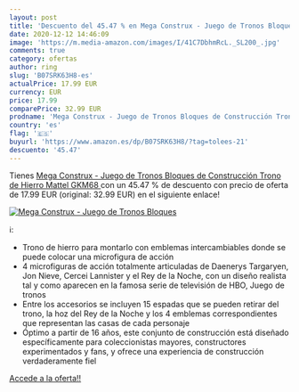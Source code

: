 ```yaml
---
layout: post
title: 'Descuento del 45.47 % en Mega Construx - Juego de Tronos Bloques '
date: 2020-12-12 14:46:09
image: 'https://m.media-amazon.com/images/I/41C7DbhmRcL._SL200_.jpg'
comments: true
category: ofertas
author: ring
slug: 'B07SRK63H8-es'
actualPrice: 17.99 EUR
currency: EUR
price: 17.99
comparePrice: 32.99 EUR
prodname: 'Mega Construx - Juego de Tronos Bloques de Construcción Trono de Hierro  Mattel GKM68 '
country: 'es'
flag: '🇪🇸'
buyurl: 'https://www.amazon.es/dp/B07SRK63H8/?tag=tolees-21'
descuento: '45.47'
---
```


Tienes [Mega Construx - Juego de Tronos Bloques de Construcción Trono de Hierro  Mattel GKM68 ](https://www.amazon.es/dp/B07SRK63H8/?tag=tolees-21) con un 45.47 % de descuento con precio de oferta de 17.99 EUR (original: 32.99 EUR) en el siguiente enlace!

[![Mega Construx - Juego de Tronos Bloques ](https://m.media-amazon.com/images/I/41C7DbhmRcL._SL200_.jpg)](https://www.amazon.es/dp/B07SRK63H8/?tag=tolees-21)

ℹ️:

- Trono de hierro para montarlo con emblemas intercambiables donde se puede colocar una microfigura de acción
- 4 microfiguras de acción totalmente articuladas de Daenerys Targaryen, Jon Nieve, Cercei Lannister y el Rey de la Noche, con un diseño realista tal y como aparecen en la famosa serie de televisión de HBO, Juego de tronos
- Entre los accesorios se incluyen 15 espadas que se pueden retirar del trono, la hoz del Rey de la Noche y los 4 emblemas correspondientes que representan las casas de cada personaje
- Óptimo a partir de 16 años, este conjunto de construcción está diseñado específicamente para coleccionistas mayores, constructores experimentados y fans, y ofrece una experiencia de construcción verdaderamente fiel

[Accede a la oferta!!](https://www.amazon.es/dp/B07SRK63H8/?tag=tolees-21)

